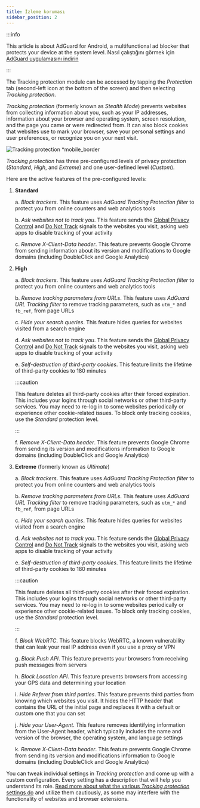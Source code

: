 ```yaml
---
title: İzleme koruması
sidebar_position: 2
---
```


:::info

This article is about AdGuard for Android, a multifunctional ad blocker that protects your device at the system level. Nasıl çalıştığını görmek için [AdGuard uygulamasını indirin](https://agrd.io/download-kb-adblock)

:::

The Tracking protection module can be accessed by tapping the _Protection_ tab (second-left icon at the bottom of the screen) and then selecting _Tracking protection_.

_Tracking protection_ (formerly known as _Stealth Mode_) prevents websites from collecting information about you, such as your IP addresses, information about your browser and operating system, screen resolution, and the page you came or were redirected from. It can also block cookies that websites use to mark your browser, save your personal settings and user preferences, or recognize you on your next visit.

![Tracking protection \*mobile_border](https://cdn.adtidy.org/blog/new/y5fuztracking_protection.png)

_Tracking protection_ has three pre-configured levels of privacy protection (_Standard_, _High_, and _Extreme_) and one user-defined level (_Custom_).

Here are the active features of the pre-configured levels:

1. **Standard**

    a. _Block trackers_. This feature uses _AdGuard Tracking Protection filter_ to protect you from online counters and web analytics tools

    b. _Ask websites not to track you_. This feature sends the [Global Privacy Control](https://globalprivacycontrol.org/) and [Do Not Track](https://en.wikipedia.org/wiki/Do_Not_Track) signals to the websites you visit, asking web apps to disable tracking of your activity

    c. _Remove X-Client-Data header_. This feature prevents Google Chrome from sending information about its version and modifications to Google domains (including DoubleClick and Google Analytics)

2. **High**

    a. _Block trackers_. This feature uses _AdGuard Tracking Protection filter_ to protect you from online counters and web analytics tools

    b. _Remove tracking parameters from URLs_. This feature uses _AdGuard URL Tracking filter_ to remove tracking parameters, such as `utm_*` and `fb_ref`, from page URLs

    c. _Hide your search queries_. This feature hides queries for websites visited from a search engine

    d. _Ask websites not to track you_. This feature sends the [Global Privacy Control](https://globalprivacycontrol.org/) and [Do Not Track](https://en.wikipedia.org/wiki/Do_Not_Track) signals to the websites you visit, asking web apps to disable tracking of your activity

    e. _Self-destruction of third-party cookies_. This feature limits the lifetime of third-party cookies to 180 minutes

    :::caution

    This feature deletes all third-party cookies after their forced expiration. This includes your logins through social networks or other third-party services. You may need to re-log in to some websites periodically or experience other cookie-related issues. To block only tracking cookies, use the _Standard_ protection level.

    :::

    f. _Remove X-Client-Data header_. This feature prevents Google Chrome from sending its version and modifications information to Google domains (including DoubleClick and Google Analytics)

3. **Extreme** (formerly known as _Ultimate_)

    a. _Block trackers_. This feature uses _AdGuard Tracking Protection filter_ to protect you from online counters and web analytics tools

    b. _Remove tracking parameters from URLs_. This feature uses _AdGuard URL Tracking filter_ to remove tracking parameters, such as `utm_*` and `fb_ref`, from page URLs

    c. _Hide your search queries_. This feature hides queries for websites visited from a search engine

    d. _Ask websites not to track you_. This feature sends the [Global Privacy Control](https://globalprivacycontrol.org/) and [Do Not Track](https://en.wikipedia.org/wiki/Do_Not_Track) signals to the websites you visit, asking web apps to disable tracking of your activity

    e. _Self-destruction of third-party cookies_. This feature limits the lifetime of third-party cookies to 180 minutes

    :::caution

    This feature deletes all third-party cookies after their forced expiration. This includes your logins through social networks or other third-party services. You may need to re-log in to some websites periodically or experience other cookie-related issues. To block only tracking cookies, use the _Standard_ protection level.

    :::

    f. _Block WebRTC_. This feature blocks WebRTC, a known vulnerability that can leak your real IP address even if you use a proxy or VPN

    g. _Block Push API_. This feature prevents your browsers from receiving push messages from servers

    h. _Block Location API_. This feature prevents browsers from accessing your GPS data and determining your location

    i. _Hide Referer from third parties_. This feature prevents third parties from knowing which websites you visit. It hides the HTTP header that contains the URL of the initial page and replaces it with a default or custom one that you can set

    j. _Hide your User-Agent_. This feature removes identifying information from the User-Agent header, which typically includes the name and version of the browser, the operating system, and language settings

    k. _Remove X-Client-Data header_. This feature prevents Google Chrome from sending its version and modifications information to Google domains (including DoubleClick and Google Analytics)

You can tweak individual settings in _Tracking protection_ and come up with a custom configuration. Every setting has a description that will help you understand its role. [Read more about what the various _Tracking protection_ settings do](/general/stealth-mode) and utilize them cautiously, as some may interfere with the functionality of websites and browser extensions.

